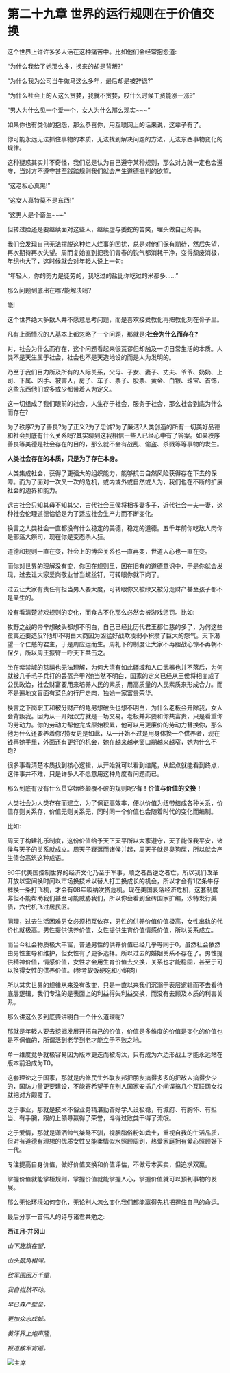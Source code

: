 # 第二十九章 世界的运行规则在于价值交换

这个世界上许许多多人活在这种痛苦中。比如他们会经常抱怨道:

“为什么我给了她那么多，换来的却是背叛?”

“为什么我为公司当牛做马这么多年，最后却是被辞退?”

“为什么社会上的人这么贪婪，我就不贪婪，哎什么时候工资能涨一涨?”

“男人为什么见一个爱一个，女人为什么那么现实~~~”

如果你也有类似的抱怨，那么恭喜你，用互联网上的话来说，这辈子有了。

你可能永远无法抓住事物的本质，无法找到解决问题的方法，无法东西事物变化的规律。

这种疑惑其实并不奇怪，我们总是认为自己遵守某种规则，那么对方就一定也会遵守，当对方不遵守甚至践踏规则我们就会产生道德批判的欲望。

“这老板心真黑!”

“这女人真特莫不是东西!”

“这男人是个畜生~~~”

但转过脸还是要继续面对这些人，继续虚与委蛇的苦笑，埋头做自己的事。

我们会发现自己无法摆脱这种烂人烂事的困扰，总是对他们保有期待，然后失望，再次期待再次失望。周而复始直到把我们青春的锐气都消耗干净，变得颓废消极，年纪也大了，这时候就会对年轻人说上一句:

“年轻人，你的努力是徒劳的，我吃过的盐比你吃过的米都多......”

那么问题到底出在哪?能解决吗?

能!

这个世界绝大多数人并不愿意思考问题，而是喜欢接受教化再把教化刻在骨子里。

凡有上面情况的人基本上都忽略了一个问题，那就是:**社会为什么而存在?**

对，社会为什么而存在，这个问题看起来很荒谬但却触及一切日常生活的本质。人类不是天生属于社会，社会也不是天造地设的而是人为发明的。

乃至于我们目力所及所有的人际关系，父母、子女、妻子、丈夫、爷爷、奶奶、上司、下属、凶手、被害人，房子、车子、票子、股票、黄金、白银、珠宝、首饰，这些东西他们或多或少都带着人为定义。

这一切组成了我们眼前的社会，人生存于社会，服务于社会，那么社会到底为什么而存在?

为了秩序?为了善良?为了正义?为了忠诚?为了廉洁?人类创造的所有一切美好品德和社会到底有什么关系吗?其实聊到这我相信一些人已经心中有了答案。如果秩序善良等美德是社会存在的目的，那么就不会有战乱、偷盗、杀戮等等事物的发生。

**人类社会存在的本质，只是为了存在本身。**

人类集成社会，获得了更强大的组织能力，能够抗击自然风险获得存在下去的保障。而为了面对一次又一次的危机，或内或外或自然或人为，我们也在不断的扩展社会的边界和能力。

远古社会只知其母不知其父，古代社会王侯将相多妻多子，近代社会一夫一妻，这种社会伦理道德恰恰是为了适应社会生产力而不断变化。

换言之人类社会一直都没有什么稳定的美德，稳定的道德。五千年前你吃敌人肉你是部落大祭司，现在你是变态杀人狂。

道德和规则一直在变，社会上的博弈关系也一直再变，世道人心也一直在变。

而你对世界的理解没有变，你困在规则里，困在旧有的道德意识中，于是你就会发现，过去让大家爱岗敬业甘当螺丝钉，可转眼你就下岗了。

过去让大家有责任有担当男人要大度，可转眼你又被绿又被分走财产甚至孩子都不是亲生的。

没有看清楚游戏规则的变化，而食古不化那么必然会被游戏惩罚。比如:

牧野之战的帝辛想破头都想不明白，自己已经比历代君王都仁慈的多了，为何这些蛮夷还要造反?他却不明白大商因为凶猛好战欺凌弱小积攒了巨大的怨气。天下渴望一个仁慈的君主，于是周应运而生。周礼下的制度让大家不再胆战心惊不再朝不保夕，所以周王振臂一呼天下共击之。

坐在紫禁城的慈禧也无法理解，为何大清有如此疆域和人口武器也并不落后，为何就被几千毛子兵打的丢盔弃甲?她当然不明白，国家的定义已经从王侯将相变成了公民政治，社会财富要用来培养人民的素质，用高质量的人民素质来形成合力。而不是遍地文盲面有菜色的行尸走肉，独她一家富贵荣华。

换言之下岗职工和被分财产的龟男想破头也想不明白，为什么老板会开除我，女人会背叛我。因为从一开始双方就是一场交易。老板并非要和你共富贵，只是看重你的劳动力。你的劳动力帮他完成原始积累，他可以用更廉价的劳动力替换你，那么他为什么还要养着你?捞女更是如此，从一开始不过是用身体换一个供养者，现在钱再她手里，外面还有更好的机会，她在越来越老窗口期越来越窄，她为什么不跑?

很多事看清楚本质找到核心逻辑，从开始就可以看到结尾，从起点就能看到终点，这件事并不难，只是许多人不愿意用这种角度看问题而已。

那么到底有没有什么贯穿始终颠覆不破的规则呢?**有！价值与价值的交换！**

人类社会为人类存在而建立，为了保证高效率，便以价值为纽带结成各种关系，价值存则关系存，价值无则关系无，同时同一个价值也会随着时代的变化而编制。

比如:

周天子构建礼乐制度，这份价值给予天下天平所以大家遵守，天子能保我平安，诸侯与天子的关系就成立。周天子衰落而诸侯并起，周天子就是臭狗屎，所以就会产生债台高筑这种成语。

90年代美国控制世界的经济文化乃至于军事，顺之者昌逆之者亡，所以我们改革开放以空间换时间以市场换技术以替人打工换成长的机会，所以才会有1亿条牛仔裤换一条打飞机，才会有08年吸纳次贷危机。现在美国衰落经济危机，这套制度非但不能帮助我们甚至可能威胁我们，所以你会看到金砖国家扩编，沙特发行美债，六代机飞过居民区。

同理，过去生活困难男女必须相互依存，男性的供养价值价值极高，女性出轨的代价也就极高。男性提供供养价值，女性提供生育价值情感价值，所以关系成立。

而当今社会物质极大丰富，普通男性的供养价值已经几乎等同于0，虽然社会依然由男性主导和维护，但女性有了更多选择。所以过去的婚姻关系不存在了。男性提供精神价值，情感价值，女性才会用生育价值去交换，关系也才能稳固，甚至于可以换得女性的供养价值。(参考软饭硬吃和小鲜肉)

所以其实世界的规律从来没有改变，只是一直以来我们沉溺于表层逻辑而不去看待底层逻辑，我们专注的是表面上的利益得失利益交换，而没有去顾及本质的利害关系。

那么讲这么多到底要讲明白一个什么道理呢?

那就是年轻人要去挖掘发展开拓自己的价值，价值是多维度的价值是变化的价值也是不保值的，所谓活到老学到老才能立于不败之地。

单一维度竞争就极容易因为版本更迭而被淘汰，只有成为六边形战士才能永远站在版本前沿成为T0。

这套理论之于国家，那就是内修民生外联友邦把朋友搞得多多的把敌人搞得少少的，国防力量更要建设，不能寄希望于在别人国家安插几个间谍搞几个互联网女权就把对方颠覆了。

之于事业，那就是技术不俗业务精湛勤奋好学人设极稳，有城府、有胸怀、有担当、有手腕，跟的上领导赢得了荣誉，斗得过败类干得了流氓。

之于爱情，那就是潇洒帅气桀骜不驯，视胭脂俗粉如粪土，重视自我的生活品质，但对有道德有理想的优质女性又能柔情似水照顾周到，热爱家庭拥有爱心照顾好下一代。

专注提高自身价值，做好价值交换和价值评估，不做亏本买卖，但追求双赢。

掌握价值就能掌柜规则，掌握价值就能掌握人心，掌握价值就可以预判事物的发展。

那么无论环境如何变化，无论别人怎么变化我们都能赢得先机把握住自己的命运。

最后分享一首伟人的诗与诸君共勉之:

**西江月·井冈山**

_山下旌旗在望，_

_山头鼓角相闻。_

_敌军围困万千重，_

_我自岿然不动。_

_早已森严壁垒，_

_更加众志成城。_

_黄洋界上炮声隆，_

_报道敌军宵遁。_

![主席](/images/元认知/主席.png)
